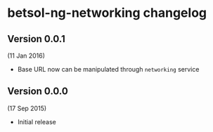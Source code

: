 # betsol-ng-networking changelog

## Version 0.0.1
(11 Jan 2016)

- Base URL now can be manipulated through `networking` service


## Version 0.0.0
(17 Sep 2015)

- Initial release

